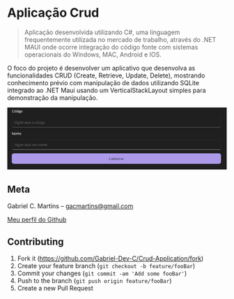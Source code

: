 # Aplicação Crud

> Aplicação desenvolvida utilizando C#, uma linguagem frequentemente utilizada no mercado de trabalho, através do .NET MAUI onde ocorre integração do código fonte com sistemas operacionais do Windows, MAC, Android e IOS.

O foco do projeto é desenvolver um aplicativo que desenvolva as funcionalidades CRUD (Create, Retrieve, Update, Delete), mostrando conhecimento prévio com manipulação de dados utilizando SQLite integrado ao .NET Maui usando um VerticalStackLayout simples para demonstração da manipulação.


<p align="center">
<img src="./Resources/Images/readme_app.png" alt="Protótipo do projeto.">
</p>

## Meta

Gabriel C. Martins – gacmartins@gmail.com

[Meu perfil do Github](https://github.com/Gabriel-Dev-C/)

## Contributing

1. Fork it (<https://github.com/Gabriel-Dev-C/Crud-Application/fork>)
2. Create your feature branch (`git checkout -b feature/fooBar`)
3. Commit your changes (`git commit -am 'Add some fooBar'`)
4. Push to the branch (`git push origin feature/fooBar`)
5. Create a new Pull Request
